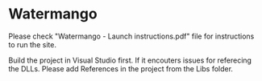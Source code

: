 # Watermango
Please check "Watermango - Launch instructions.pdf" file for instructions to run the site.

Build the project in Visual Studio first.
If it encouters issues for referecing the DLLs. Please add References in the project from the Libs folder.




